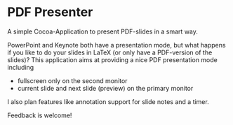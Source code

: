 PDF Presenter
=============

A simple Cocoa-Application to present PDF-slides in a smart way. 

PowerPoint and Keynote both have a presentation mode, but what happens if you like to do your slides in LaTeX (or only have a PDF-version of the slides)? This application aims at providing a nice PDF presentation mode including
- fullscreen only on the second monitor
- current slide and next slide (preview) on the primary monitor

I also plan features like annotation support for slide notes and a timer.

Feedback is welcome!
